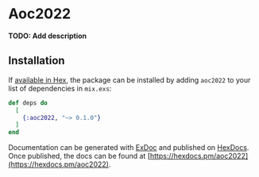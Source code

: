 # Aoc2022

**TODO: Add description**

## Installation

If [available in Hex](https://hex.pm/docs/publish), the package can be installed
by adding `aoc2022` to your list of dependencies in `mix.exs`:

```elixir
def deps do
  [
    {:aoc2022, "~> 0.1.0"}
  ]
end
```

Documentation can be generated with [ExDoc](https://github.com/elixir-lang/ex_doc)
and published on [HexDocs](https://hexdocs.pm). Once published, the docs can
be found at [https://hexdocs.pm/aoc2022](https://hexdocs.pm/aoc2022).

